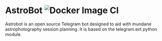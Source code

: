 # AstroBot  ![Docker Image CI](https://github.com/domesticmexican/astro_bot/workflows/Docker%20Image%20CI/badge.svg)
Astrobot is an open source Telegram bot designed to aid with mundane astrophotography session planning.
It is based on the telegram.ext python module.
